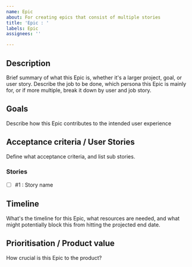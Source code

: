 ```yaml
---
name: Epic
about: For creating epics that consist of multiple stories
title: 'Epic : '
labels: Epic
assignees: ''

---
```


## Description
Brief summary of what this Epic is, whether it's a larger project, goal, or user story. Describe the job to be done, which persona this Epic is mainly for, or if more multiple, break it down by user and job story.
 
## Goals
<!-- TODO: clearly define the intended user experience) -->
Describe how this Epic contributes to the intended user experience 

<!--
### Hypothesis
What is your hypothesis on the success of this Epic? Describe how success will be measured and what leading indicators the team will have to know if success has been hit.
--> 

## Acceptance criteria / User Stories
Define what acceptance criteria, and list sub stories.

### Stories
- [ ] #1 : Story name
 
## Timeline
What's the timeline for this Epic, what resources are needed, and what might potentially block this from hitting the projected end date.

## Prioritisation / Product value
How crucial is this Epic to the product?
